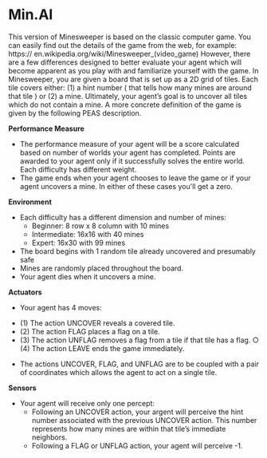 # Min.AI
This version of Minesweeper is based on the classic computer game. You can easily find out the details of the game from the web, for example: https:// en.wikipedia.org/wiki/Minesweeper_(video_game) However, there are a few differences designed to better evaluate your agent which will become apparent as you play with and familiarize yourself with the game. In Minesweeper, you are given a board that is set up as a 2D grid of tiles. Each tile covers either: (1) a hint number ( that tells how many mines are around that tile ) or (2) a mine. Ultimately, your agent’s goal is to uncover all tiles which do not contain a mine. A more concrete definition of the game is given by the following PEAS description.

**Performance Measure**
-  The performance measure of your agent will be a score calculated based on number of worlds your agent has completed. Points are awarded to your agent only if it successfully solves the entire world. Each difficulty has different weight. 
-  The game ends when your agent chooses to leave the game or if your agent uncovers a mine. In either of these cases you'll get a zero. 

**Environment**
- Each difficulty has a different dimension and number of mines: 
    * Beginner: 8 row x 8 column with 10 mines
    * Intermediate: 16x16 with 40 mines
    * Expert: 16x30 with 99 mines
- The board begins with 1 random tile already uncovered and presumably safe 
- Mines are randomly placed throughout the board.
- Your agent dies when it uncovers a mine.

**Actuators**
- Your agent has 4 moves:
 * (1) The action UNCOVER reveals a covered tile.
 * (2) The action FLAG places a flag on a tile.
 * (3) The action UNFLAG removes a flag from a tile if that tile has a flag. ○ (4) The action LEAVE ends the game immediately.
- The actions UNCOVER, FLAG, and UNFLAG are to be coupled with a pair of coordinates which allows the agent to act on a single tile. 

**Sensors**
- Your agent will receive only one percept:
   * Following an UNCOVER action, your argent will perceive the hint number associated with the previous UNCOVER action. This number represents how many mines are within that tile’s immediate neighbors. 
   * Following a FLAG or UNFLAG action, your agent will perceive -1. 
